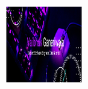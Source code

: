 <p align = "center">

<img width = "200" height = "200" src = "Banner.png" alt = "My Banner">

</p>
